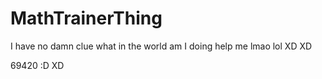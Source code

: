 # MathTrainerThing

I have no damn clue what in the world am I doing help me lmao lol XD XD






69420 :D XD
